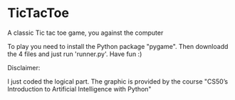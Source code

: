 # TicTacToe
A classic Tic tac toe game, you against the computer

To play you need to install the Python package "pygame". Then downloadd the 4 files and just run 'runner.py'. Have fun :)

Disclaimer:

I just coded the logical part. The graphic is provided by the course "CS50’s Introduction to Artificial Intelligence with Python"
